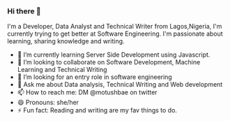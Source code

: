 ### Hi there 👋
 I'm a Developer, Data Analyst and Technical Writer from Lagos,Nigeria, I'm currently trying to get better at Software Engineering. I'm passionate about learning, sharing knowledge and writing.

- 🌱 I’m currently learning Server Side Development using Javascript.
- 👯 I’m looking to collaborate on Software Development, Machine Learning and Technical Writing
- 🤔 I’m looking for an entry role in software engineering
- 💬 Ask me about Data analysis, Technical Writing and Web development
- 📫 How to reach me: DM @motushbae on twitter
- 😄 Pronouns: she/her
- ⚡ Fun fact: Reading and writing are my fav things to do.


